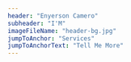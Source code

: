 ```yaml
---
header: "Enyerson Camero"
subheader: "I'M"
imageFileName: "header-bg.jpg"
jumpToAnchor: "Services"
jumpToAnchorText: "Tell Me More"
---
```


